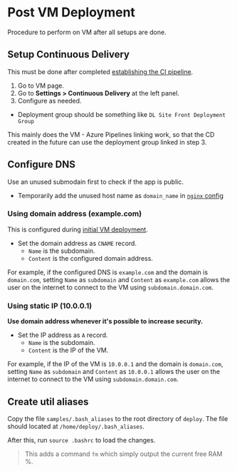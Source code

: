 # Post VM Deployment

Procedure to perform on VM after all setups are done.

## Setup Continuous Delivery

This must be done after completed [establishing the CI pipeline](/AZURE-DEVOPS#CI.md).

1. Go to VM page.
2. Go to **Settings > Continuous Delivery** at the left panel.
3. Configure as needed.
  - Deployment group should be something like `DL Site Front Deployment Group`

This mainly does the VM - Azure Pipelines linking work,
so that the CD created in the future can use 
the deployment group linked in step 3.

## Configure DNS

Use an unused submodain first to check if the app is public.
- Temporarily add the unused host name as `domain_name` 
  in [`nginx` config](/DEPLOY-VM.md/#Configure-`nginx`)

### Using domain address (example.com)

This is configured during [initial VM deployment](/DEPLOY-VM.md#Configure-IP-DNS).

- Set the domain address as `CNAME` record.
  - `Name` is the subdomain.
  - `Content` is the configured domain address.

For example, if the configured DNS is `example.com` and the domain is `domain.com`,
setting `Name` as `subdomain` and `Content` as `example.com` allows the user on the internet 
to connect to the VM using `subdomain.domain.com`.

### Using static IP (10.0.0.1)

**Use domain address whenever it's possible to increase security.**

- Set the IP address as `A` record.
  - `Name` is the subdomain.
  - `Content` is the IP of the VM.

For example, if the IP of the VM is `10.0.0.1` and the domain is `domain.com`,
setting `Name` as `subdomain` and `Content` as `10.0.0.1` allows the user on the internet 
to connect to the VM using `subdomain.domain.com`.

## Create util aliases

Copy the file `samples/.bash_aliases` to the root directory of `deploy`.
The file should located at `/home/deploy/.bash_aliases`.

After this, run `source .bashrc` to load the changes.

> This adds a command `fm` which simply output the current free RAM %.